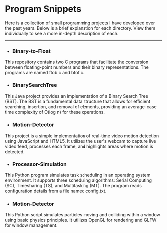 # Program Snippets
Here is a colleciton of small programming projects I have developed over the past years. Below is a brief explanation for each directory. View them individually to see a more in-depth description of each.
 
***

- ### Binary-to-Float
This repository contains two C programs that facilitate the conversion between floating-point numbers and their binary representations. The programs are named ftob.c and btof.c.

- ### BinarySearchTree
This Java project provides an implementation of a Binary Search Tree (BST). The BST is a fundamental data structure that allows for efficient searching, insertion, and removal of elements, providing an average-case time complexity of O(log n) for these operations.

- ### Motion-Detector
This project is a simple implementation of real-time video motion detection using JavaScript and HTML5. It utilizes the user's webcam to capture live video feed, processes each frame, and highlights areas where motion is detected.

- ### Processor-Simulation
This Python program simulates task scheduling in an operating system environment. It supports three scheduling algorithms: Serial Computing (SC), Timesharing (TS), and Multitasking (MT). The program reads configuration details from a file named config.txt.

- ### Motion-Detector
This Python script simulates particles moving and colliding within a window using basic physics principles. It utilizes OpenGL for rendering and GLFW for window management.

